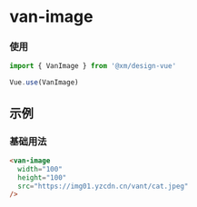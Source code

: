 # van-image

### 使用

```js
import { VanImage } from '@xm/design-vue'

Vue.use(VanImage)
```

## 示例

### 基础用法

```html
<van-image
  width="100"
  height="100"
  src="https://img01.yzcdn.cn/vant/cat.jpeg"
/>
```
